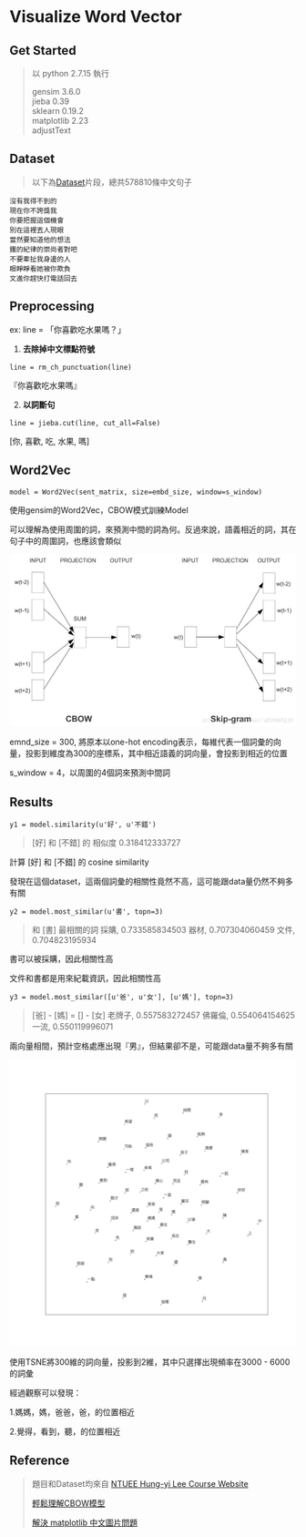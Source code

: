 # Visualize Word Vector

## Get Started

> 以 python 2.7.15 執行
> 
> gensim 3.6.0 </br>
> jieba 0.39 </br>
> sklearn 0.19.2 </br>
> matplotlib 2.23 </br>
> adjustText

## Dataset

> 以下為[Dataset](https://drive.google.com/file/d/1E5lElPutaWqKYPhSYLmVfw6olHjKDgdK/view)片段，總共578810條中文句子

~~~~
沒有我得不到的
現在你不誇獎我
你要把握這個機會
別在這裡丟人現眼
當然要知道他的想法
鐵的紀律的崇尚者對吧
不要牽扯我身邊的人
眼睜睜看她被你欺負
文進你趕快打電話回去
~~~~

## Preprocessing

ex: line = 「你喜歡吃水果嗎？」

1. **去除掉中文標點符號**

~~~~
line = rm_ch_punctuation(line)
~~~~
『你喜歡吃水果嗎』

2. **以詞斷句** 

~~~~
line = jieba.cut(line, cut_all=False)
~~~~
[你, 喜歡, 吃, 水果, 嗎]

## Word2Vec

~~~~
model = Word2Vec(sent_matrix, size=embd_size, window=s_window)
~~~~

使用gensim的Word2Vec，CBOW模式訓練Model

可以理解為使用周圍的詞，來預測中間的詞為何。反過來說，語義相近的詞，其在句子中的周圍詞，也應該會類似

![](https://github.com/linhung0319/ML/blob/master/visualize_word_vector/cbow_skip-gram.jpeg)

emnd_size = 300, 將原本以one-hot encoding表示，每維代表一個詞彙的向量，投影到維度為300的座標系，其中相近語義的詞向量，會投影到相近的位置

s_window = 4，以周圍的4個詞來預測中間詞

## Results

~~~~
y1 = model.similarity(u'好', u'不錯')
~~~~
> [好] 和 [不錯] 的 相似度 0.318412333727

計算 [好] 和 [不錯] 的 cosine similarity

發現在這個dataset，這兩個詞彙的相關性竟然不高，這可能跟data量仍然不夠多有關

~~~~
y2 = model.most_similar(u'書', topn=3)
~~~~
> 和 [書] 最相關的詞
> 採購, 0.733585834503
> 器材, 0.707304060459
> 文件, 0.704823195934

書可以被採購，因此相關性高

文件和書都是用來紀載資訊，因此相關性高

~~~~
y3 = model.most_similar([u'爸', u'女'], [u'媽'], topn=3)
~~~~
> [爸] - [媽] = [] - [女]
> 老牌子, 0.557583272457
> 佛羅倫, 0.554064154625
> 一流, 0.550119996071

兩向量相間，預計空格處應出現『男』，但結果卻不是，可能跟data量不夠多有關

![](https://github.com/linhung0319/ML/blob/master/visualize_word_vector/tsne_embd300.png)

使用TSNE將300維的詞向量，投影到2維，其中只選擇出現頻率在3000 - 6000的詞彙

經過觀察可以發現：

1.媽媽，媽，爸爸，爸，的位置相近

2.覺得，看到，聽，的位置相近


## Reference
> 題目和Dataset均來自 [NTUEE Hung-yi Lee Course Website](http://speech.ee.ntu.edu.tw/~tlkagk/courses_ML17.html)
>
> [輕鬆理解CBOW模型](https://blog.csdn.net/u010665216/article/details/78724856)
>
> [解決 matplotlib 中文圖片問題](https://medium.com/marketingdatascience/%E8%A7%A3%E6%B1%BApython-3-matplotlib%E8%88%87seaborn%E8%A6%96%E8%A6%BA%E5%8C%96%E5%A5%97%E4%BB%B6%E4%B8%AD%E6%96%87%E9%A1%AF%E7%A4%BA%E5%95%8F%E9%A1%8C-f7b3773a889b?fbclid=IwAR2KWGr7sVGLJR8xG3ZbGWwMBwEVm2rhTjQDWKg_RtPjHoCD_TowlMIuYzc)


